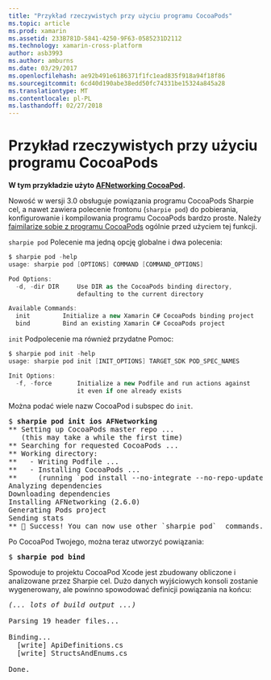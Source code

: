 ```yaml
---
title: "Przykład rzeczywistych przy użyciu programu CocoaPods"
ms.topic: article
ms.prod: xamarin
ms.assetid: 233B781D-5841-4250-9F63-0585231D2112
ms.technology: xamarin-cross-platform
author: asb3993
ms.author: amburns
ms.date: 03/29/2017
ms.openlocfilehash: ae92b491e6186371f1fc1ead835f918a94f18f86
ms.sourcegitcommit: 6cd40d190abe38edd50fc74331be15324a845a28
ms.translationtype: MT
ms.contentlocale: pl-PL
ms.lasthandoff: 02/27/2018
---
```

# <a name="real-world-example-using-cocoapods"></a>Przykład rzeczywistych przy użyciu programu CocoaPods


**W tym przykładzie użyto [AFNetworking CocoaPod](https://cocoapods.org/pods/AFNetworking).**

Nowość w wersji 3.0 obsługuje powiązania programu CocoaPods Sharpie cel, a nawet zawiera polecenie frontonu (`sharpie pod`) do pobierania, konfigurowanie i kompilowania programu CocoaPods bardzo proste. Należy [faimilarize sobie z programu CocoaPods](https://cocoapods.org) ogólnie przed użyciem tej funkcji.

`sharpie pod` Polecenie ma jedną opcję globalne i dwa polecenia:

```csharp
$ sharpie pod -help
usage: sharpie pod [OPTIONS] COMMAND [COMMAND_OPTIONS]

Pod Options:
  -d, -dir DIR     Use DIR as the CocoaPods binding directory,
                   defaulting to the current directory

Available Commands:
  init         Initialize a new Xamarin C# CocoaPods binding project
  bind         Bind an existing Xamarin C# CocoaPods project
```

`init` Podpolecenie ma również przydatne Pomoc:

```csharp
$ sharpie pod init -help
usage: sharpie pod init [INIT_OPTIONS] TARGET_SDK POD_SPEC_NAMES

Init Options:
  -f, -force       Initialize a new Podfile and run actions against
                   it even if one already exists
```

Można podać wiele nazw CocoaPod i subspec do `init`.

<pre>$ <b>sharpie pod init ios AFNetworking</b>
<span class="terminal-green">**</span> Setting up CocoaPods master repo ...
   (this may take a while the first time)
<span class="terminal-green">**</span> Searching for requested CocoaPods ...
<span class="terminal-green">**</span> Working directory:
<span class="terminal-green">**</span>   - Writing Podfile ...
<span class="terminal-green">**</span>   - Installing CocoaPods ...
<span class="terminal-green">**</span>     (running `<span class="terminal-blue">pod install --no-integrate --no-repo-update</span>`)
Analyzing dependencies
Downloading dependencies
Installing AFNetworking (2.6.0)
Generating Pods project
Sending stats
<span class="terminal-green">**</span> 🍻 Success! You can now use other `<span class="terminal-green">sharpie pod</span>`  commands.</pre>

Po CocoaPod Twojego, można teraz utworzyć powiązania:

<pre>$ <b>sharpie pod bind</b></pre>

Spowoduje to projektu CocoaPod Xcode jest zbudowany obliczone i analizowane przez Sharpie cel. Dużo danych wyjściowych konsoli zostanie wygenerowany, ale powinno spowodować definicji powiązania na końcu:

<pre><em>(... lots of build output ...)</em>

<span class="terminal-blue">Parsing 19 header files...</span>

<span class="terminal-magenta">Binding...</span>
  <span class="terminal-magenta">[write]</span> ApiDefinitions.cs
  <span class="terminal-magenta">[write]</span> StructsAndEnums.cs

<span class="terminal-green">Done.</span></pre>

